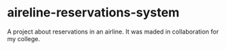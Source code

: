 # aireline-reservations-system
A project about reservations in an airline. It was maded in collaboration for my college.
